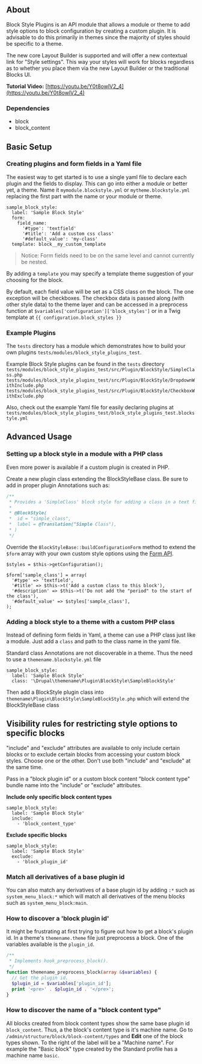## About

Block Style Plugins is an API module that allows a module or theme to add style
options to block configuration by creating a custom plugin. It is advisable to
do this primarily in themes since the majority of styles should be specific to a
theme.

The new core Layout Builder is supported and will offer a new contextual link
for "Style settings". This way your styles will work for blocks regardless as to
whether you place them via the new Layout Builder or the traditional Blocks UI.

**Tutorial Video:** [https://youtu.be/Y0t8owlV2_4](https://youtu.be/Y0t8owlV2_4) 

### Dependencies

- block
- block_content

## Basic Setup

### Creating plugins and form fields in a Yaml file

The easiest way to get started is to use a single yaml file to declare each
plugin and the fields to display. This can go into either a module or better
yet, a theme. Name it `mymodule.blockstyle.yml` or `mytheme.blockstyle.yml`
replacing the first part with the name or your module or theme.

```
sample_block_style:
  label: 'Sample Block Style'
  form:
    field_name:
      '#type': 'textfield'
      '#title': 'Add a custom css class'
      '#default_value': 'my-class'
  template: block__my_custom_template
```

> Notice: Form fields need to be on the same level and cannot currently be
nested.

By adding a `template` you may specify a template theme suggestion of your
choosing for the block.

By default, each field value will be set as a CSS class on the block. The one
exception will be checkboxes. The checkbox data is passed along (with other
style data) to the theme layer and can be accessed in a preprocess function at
`$variables['configuration']['block_styles']` or in a Twig template at
`{{ configuration.block_styles }}`

### Example Plugins

The `tests` directory has a module which demonstrates how to build your own
plugins `tests/modules/block_style_plugins_test`.

Example Block Style plugins can be found in the `tests` directory
`tests/modules/block_style_plugins_test/src/Plugin/BlockStyle/SimpleClass.php`
`tests/modules/block_style_plugins_test/src/Plugin/BlockStyle/DropdownWithInclude.php`
`tests/modules/block_style_plugins_test/src/Plugin/BlockStyle/CheckboxWithExclude.php`

Also, check out the example Yaml file for easily declaring plugins at
`tests/modules/block_style_plugins_test/block_style_plugins_test.blockstyle.yml`

## Advanced Usage

### Setting up a block style in a module with a PHP class

Even more power is available if a custom plugin is created in PHP.

Create a new plugin class extending the BlockStyleBase class. Be sure to add in
proper plugin Annotations such as:

```php
/**
 * Provides a 'SimpleClass' block style for adding a class in a text field.
 *
 * @BlockStyle(
 *  id = "simple_class",
 *  label = @Translation("Simple Class"),
 * )
 */
```

Override the `BlockStyleBase::buildConfigurationForm` method to extend the
`$form` array with your own custom style options using the
[Form API](https://api.drupal.org/api/drupal/elements).

```
$styles = $this->getConfiguration();

$form['sample_class'] = array(
  '#type' => 'textfield',
  '#title' => $this->t('Add a custom class to this block'),
  '#description' => $this->t('Do not add the "period" to the start of the class'),
  '#default_value' => $styles['sample_class'],
);
```

### Adding a block style to a theme with a custom PHP class

Instead of defining form fields in Yaml, a theme can use a PHP class just like a
module. Just add a `class` and path to the class name in the yaml file.

Standard class Annotations are not discoverable in a theme. Thus the need to use
a `themename.blockstyle.yml` file

```
sample_block_style:
  label: 'Sample Block Style'
  class: '\Drupal\themename\Plugin\BlockStyle\SampleBlockStyle'
```

Then add a BlockStyle plugin class into 
`themename\Plugin\BlockStyle\SampleBlockStyle.php` which will extend the 
BlockStyleBase class

## Visibility rules for restricting style options to specific blocks

"include" and "exclude" attributes are available to only include certain blocks 
or to exclude certain blocks from accessing your custom block styles. Choose one
or the other. Don't use both "include" and "exclude" at the same time.

Pass in a "block plugin id" or a custom block content "block content type"
bundle name into the "include" or "exclude" attributes.

**Include only specific block content types**

```
sample_block_style:
  label: 'Sample Block Style'
  include:
    - 'block_content_type'
```

**Exclude specific blocks**

```
sample_block_style:
  label: 'Sample Block Style'
  exclude:
    - 'block_plugin_id'
```

### Match all derivatives of a base plugin id

You can also match any derivatives of a base plugin id by adding `:*` such as
`system_menu_block:*` which will match all derivatives of the menu blocks such
as `system_menu_block:main`.

### How to discover a 'block plugin id'

It might be frustrating at first trying to figure out how to get a block's
plugin id. In a theme's `themename.theme` file just preprocess a block. One of
the variables available is the `plugin_id`.

```php
/**
 * Implements hook_preprocess_block().
 */
function themename_preprocess_block(array &$variables) {
  // Get the plugin id.
  $plugin_id = $variables['plugin_id'];
  print '<pre>' . $plugin_id . '</pre>';
}
```

### How to discover the name of a "block content type"

All blocks created from block content types show the same base plugin id
`block_content`. Thus, a the block's content type is it's machine name. Go to
`/admin/structure/block/block-content/types` and **Edit** one of the block types
shown. To the right of the label will be a "Machine name". For example the
"Basic block" type created by the Standard profile has a machine name `basic`.
